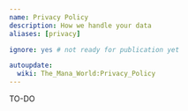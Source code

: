 ```yaml
---
name: Privacy Policy
description: How we handle your data
aliases: [privacy]

ignore: yes # not ready for publication yet

autoupdate:
  wiki: The_Mana_World:Privacy_Policy
---
```


TO-DO
